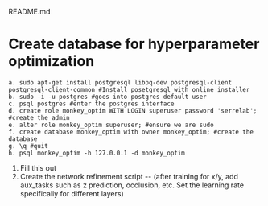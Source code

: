 README.md


# Create database for hyperparameter optimization
	a. sudo apt-get install postgresql libpq-dev postgresql-client postgresql-client-common #Install posetgresql with online installer
	b. sudo -i -u postgres #goes into postgres default user
	c. psql postgres #enter the postgres interface
	d. create role monkey_optim WITH LOGIN superuser password 'serrelab'; #create the admin
	e. alter role monkey_optim superuser; #ensure we are sudo
	f. create database monkey_optim with owner monkey_optim; #create the database
	g. \q #quit
	h. psql monkey_optim -h 127.0.0.1 -d monkey_optim


1. Fill this out
2. Create the network refinement script -- (after training for x/y, add aux_tasks such as z prediction, occlusion, etc. Set the learning rate specifically for different layers)